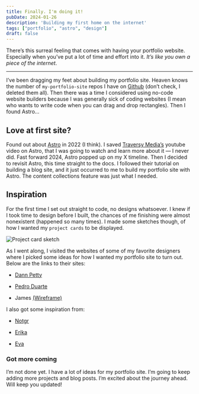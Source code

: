 ```yaml
---
title: Finally. I'm doing it!
pubDate: 2024-01-26
description: 'Building my first home on the internet'
tags: ["portfolio", "astro", "design"]
draft: false
---
```

There’s this surreal feeling that comes with having your portfolio website. Especially when you’ve put a lot of time and effort into it. _It’s like you own a piece of the internet_.

---

I’ve been dragging my feet about building my portfolio site. Heaven knows the number of `my-portfolio-site` repos I have on [Github](https://github.com/Vi-obb) (don’t check, I deleted them all). Then there was a time I considered using no-code website builders because I was generally sick of coding websites (I mean who wants to write code when you can drag and drop rectangles). Then I found Astro…

## Love at first site?

Found out about [Astro](https://astro.build/) in 2022 (I think). I saved [Traversy Media’s](https://youtu.be/Oi9z5gfIHJs?si=3CI6hBToYLLnRid4) youtube video on Astro, that I was going to watch and learn more about it — I never did. Fast forward 2024, Astro popped up on my X timeline. Then I decided to revisit Astro, this time straight to the docs. I followed their tutorial on building a blog site, and it just occurred to me to build my portfolio site with Astro. The content collections feature was just what I needed.

## Inspiration

For the first time I set out straight to code, no designs whatsoever. I knew if I took time to design before I built, the chances of me finishing were almost nonexistent (happened so many times). I made some sketches though, of how I wanted my `project cards` to be displayed.

![Project card sketch](/images/sketch.PNG)

As I went along, I visited the websites of some of my favorite designers where I picked some ideas for how I wanted my portfolio site to turn out. Below are the links to their sites:

- [Dann Petty](https://www.dannpetty.com/)

- [Pedro Duarte](https://ped.ro/)

- James [(Wireframe)](https://www.wireframe.co/)

I also got some inspiration from:

- [Notgr](https://degreat.co.uk/)

- [Erika](https://erika.florist/)

- [Eva](https://eva.town/)

### Got more coming

I’m not done yet. I have a lot of ideas for my portfolio site. I’m going to keep adding more projects and blog posts. I’m excited about the journey ahead. Will keep you updated!
